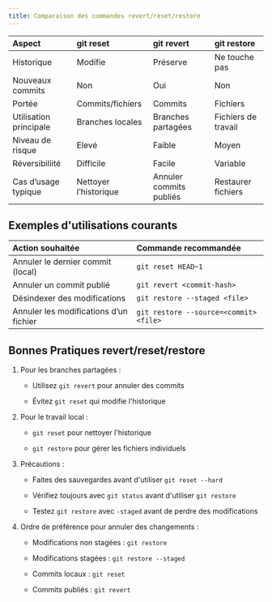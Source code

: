 ```yaml
---
title: Comparaison des commandes revert/reset/restore
---
```

| Aspect | git reset | git revert | git restore |
| :---- | :---- | :---- | :---- |
| Historique | Modifie | Préserve | Ne touche pas |
| Nouveaux commits | Non | Oui | Non |
| Portée | Commits/fichiers | Commits | Fichiers |
| Utilisation principale | Branches locales | Branches partagées | Fichiers de travail |
| Niveau de risque | Elevé | Faible | Moyen |
| Réversibiliité | Difficile | Facile | Variable |
| Cas d’usage typique | Nettoyer l’historique | Annuler commits publiés | Restaurer fichiers |

## Exemples d'utilisations courants
| Action souhaitée | Commande recommandée |
| :---- | :---- |
| Annuler le dernier commit (local) | `git reset HEAD~1`  |
| Annuler un commit publié | `git revert <commit-hash>` |
| Désindexer des modifications | `git restore --staged <file>` |
| Annuler les modifications d’un fichier | `git restore --source=<commit> <file>` |

## Bonnes Pratiques revert/reset/restore
1. Pour les branches partagées :

   * Utilisez `git revert` pour annuler des commits

   * Évitez `git reset` qui modifie l'historique

2. Pour le travail local :

   * `git reset` pour nettoyer l'historique

   * `git restore` pour gérer les fichiers individuels

3. Précautions :

   * Faites des sauvegardes avant d'utiliser `git reset --hard`

   * Vérifiez toujours avec `git status` avant d'utiliser `git restore`

   * Testez `git restore` avec `-staged` avant de perdre des modifications

4. Ordre de préférence pour annuler des changements :

   * Modifications non stagées : `git restore`

   * Modifications stagées : `git restore --staged`

   * Commits locaux : `git reset`

   * Commits publiés : `git revert`
